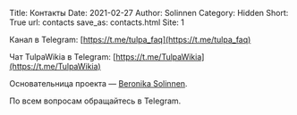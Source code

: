 Title: Контакты
Date: 2021-02-27
Author: Solinnen
Category: Hidden
Short: True
url: contacts
save_as: contacts.html
Site: 1

Канал в Telegram: [https://t.me/tulpa_faq](https://t.me/tulpa_faq)

Чат TulpaWikia в Telegram: [https://t.me/TulpaWikia](https://t.me/TulpaWikia)

<script async src="https://telegram.org/js/telegram-widget.js?390215" data-telegram-post="TulpaWikia/390215" data-width="100%" data-color="DE7410" data-dark-color="F0B138"></script>

Основательница проекта — [Beronika Solinnen](https://solinnen.github.io/).

По всем вопросам обращайтесь в Telegram.